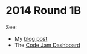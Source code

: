 # 2014 Round 1B #

See:

   - My [blog post](http://matthewdaws.github.io/20141b.html)
   - The [Code Jam Dashboard](https://code.google.com/codejam/contest/2994486/dashboard)